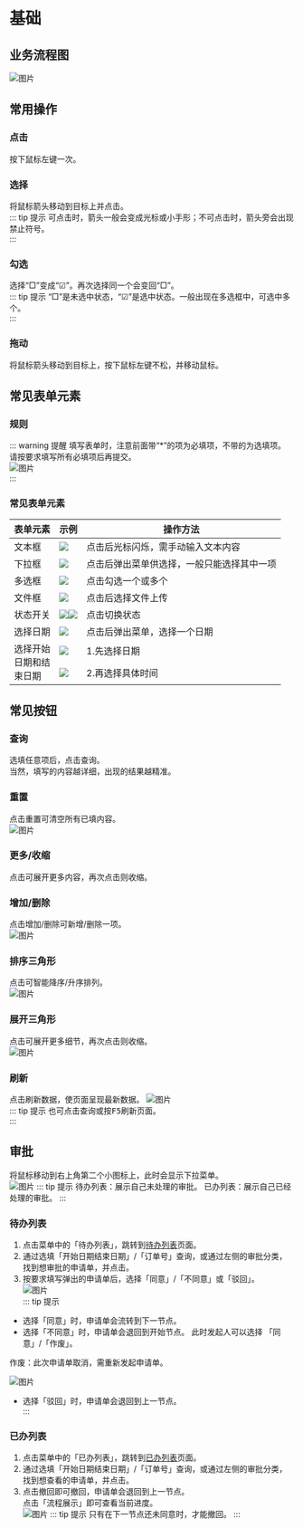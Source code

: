 # 基础
## 业务流程图
![图片](/images/drawio/business.png) 

## 常用操作
### 点击
按下鼠标左键一次。  
### 选择
将鼠标箭头移动到目标上并点击。  
::: tip 提示
可点击时，箭头一般会变成光标或小手形；不可点击时，箭头旁会出现禁止符号。  
::: 

### 勾选
选择“□”变成“☑︎”。再次选择同一个会变回“□”。  
::: tip 提示
“□”是未选中状态，“☑︎”是选中状态。一般出现在多选框中，可选中多个。  
:::
### 拖动
将鼠标箭头移动到目标上，按下鼠标左键不松，并移动鼠标。  
## 常见表单元素
### 规则
::: warning 提醒
填写表单时，注意前面带“*”的项为必填项，不带的为选填项。  
请按要求填写所有必填项后再提交。  
![图片](/images/basics/required.jpg)  
:::
### 常见表单元素
<table>
<thead>
<tr>
<th width="64px">表单元素</th>
<th>示例</th>
<th>操作方法</th>
</tr>
</thead>

<tbody>
<tr>
<td>文本框</td>
<td><img src="/images/basics/text.jpg"/></td>
<td>点击后光标闪烁，需手动输入文本内容</td>
</tr>

<tr>
<td>下拉框</td>
<td><img src="/images/basics/select.jpg"/></td>
<td>点击后弹出菜单供选择，一般只能选择其中一项</td>
</tr>

<tr>
<td>多选框</td>
<td><img src="/images/basics/checkbox.jpg"/></td>
<td>点击勾选一个或多个</td>
</tr>

<tr>
<td>文件框</td>
<td><img src="/images/basics/file.jpg"/></td>
<td>点击后选择文件上传</td>
</tr>

<tr>
<td>状态开关</td>
<td><img src="/images/basics/switch.jpg"/><img src="/images/basics/switch2.jpg"/></td>
<td>点击切换状态</td>
</tr>

<tr>
<td>选择日期</td>
<td><img src="/images/basics/chooseDate.jpg"/></td>
<td>点击后弹出菜单，选择一个日期</td>
</tr>

<tr>
<td rowspan="2">选择开始日期和结束日期</td>
<td><img src="/images/basics/chooseDates1.jpg"/></td>
<td>1.先选择日期</td>
</tr>

<tr>
<td><img src="/images/basics/chooseDates2.jpg"/></td>
<td>2.再选择具体时间</td>
</tr>
</tbody>
</table>

## 常见按钮
### 查询
选填任意项后，点击<kbd>查询</kbd>。  
当然，填写的内容越详细，出现的结果越精准。  
### 重置
点击<kbd>重置</kbd>可清空所有已填内容。  
![图片](/images/basics/reset.jpg)  
### 更多/收缩
点击可展开更多内容，再次点击则收缩。  
### 增加/删除
点击<kbd>增加</kbd>\/<kbd>删除</kbd>可新增/删除一项。  
![图片](/images/basics/add.jpg)  
### 排序三角形
点击可智能降序/升序排列。  
![图片](/images/basics/triangle2.jpg)  
### 展开三角形
点击可展开更多细节，再次点击则收缩。  
![图片](/images/basics/triangle.jpg)  
### 刷新
点击刷新数据，使页面呈现最新数据。
![图片](/images/basics/refresh.jpg)  
::: tip 提示
也可点击<kbd>查询</kbd>或按<kbd>F5</kbd>刷新页面。  
:::
## 审批
将鼠标移动到右上角第二个小图标上，此时会显示下拉菜单。  
![图片](/images/process/splc.jpg) 
::: tip 提示
待办列表：展示自己未处理的审批。
已办列表：展示自己已经处理的审批。
:::
### 待办列表 
1. 点击菜单中的「待办列表」，跳转到<u>待办列表</u>页面。  
2. 通过选填「开始日期结束日期」/「订单号」查询，或通过左侧的审批分类，找到想审批的申请单，并点击。  
3. 按要求填写弹出的申请单后，选择「同意」/「不同意」或「驳回」。  
![图片](/images/basics/undisposed.png)  
::: tip 提示
+ 选择「同意」时，申请单会流转到下一节点。  
+ 选择「不同意」时，申请单会退回到开始节点。
此时发起人可以选择 「同意」/「作废」。

作废：此次申请单取消，需重新发起申请单。

![图片](/images/basics/undisposed1.png)
+ 选择「驳回」时，申请单会退回到上一节点。  
:::
### 已办列表
1. 点击菜单中的「已办列表」，跳转到<u>已办列表</u>页面。  
2. 通过选填「开始日期结束日期」/「订单号」查询，或通过左侧的审批分类，找到想查看的申请单，并点击。  
3. 点击<kbd>撤回</kbd>即可撤回，申请单会退回到上一节点。  
点击「流程展示」即可查看当前进度。  
![图片](/images/process/splc2.jpg) 
::: tip 提示
只有在下一节点还未同意时，才能撤回。
:::
<!-- ### 审批进度
点击“审批状态”栏下的「审核中」或「审核通过」可以查看审批进度。
![图片](/images/sales/out2.png) -->
